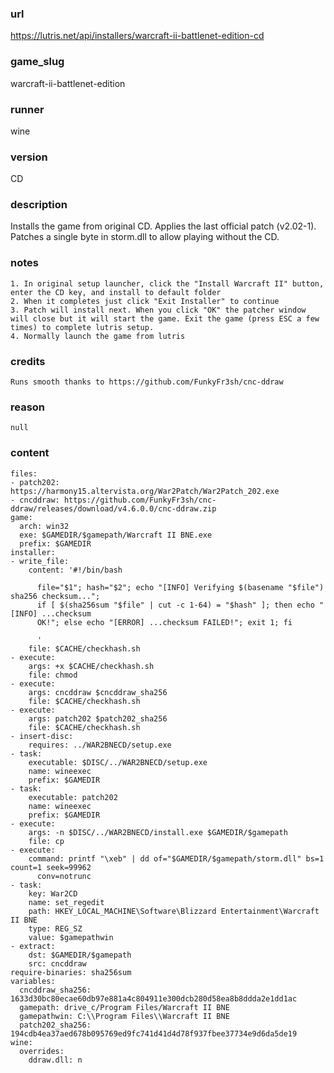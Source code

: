 ### url

https://lutris.net/api/installers/warcraft-ii-battlenet-edition-cd

### game_slug

warcraft-ii-battlenet-edition

### runner

wine

### version

CD

### description

Installs the game from original CD. Applies the last official patch (v2.02-1). Patches a single byte in storm.dll to allow playing without the CD.

### notes

```
1. In original setup launcher, click the "Install Warcraft II" button, enter the CD key, and install to default folder
2. When it completes just click "Exit Installer" to continue
3. Patch will install next. When you click "OK" the patcher window will close but it will start the game. Exit the game (press ESC a few times) to complete lutris setup.
4. Normally launch the game from lutris
```

### credits

```
Runs smooth thanks to https://github.com/FunkyFr3sh/cnc-ddraw
```

### reason

```
null
```

### content

```
files:
- patch202: https://harmony15.altervista.org/War2Patch/War2Patch_202.exe
- cncddraw: https://github.com/FunkyFr3sh/cnc-ddraw/releases/download/v4.6.0.0/cnc-ddraw.zip
game:
  arch: win32
  exe: $GAMEDIR/$gamepath/Warcraft II BNE.exe
  prefix: $GAMEDIR
installer:
- write_file:
    content: '#!/bin/bash

      file="$1"; hash="$2"; echo "[INFO] Verifying $(basename "$file") sha256 checksum...";
      if [ $(sha256sum "$file" | cut -c 1-64) = "$hash" ]; then echo "[INFO] ...checksum
      OK!"; else echo "[ERROR] ...checksum FAILED!"; exit 1; fi

      '
    file: $CACHE/checkhash.sh
- execute:
    args: +x $CACHE/checkhash.sh
    file: chmod
- execute:
    args: cncddraw $cncddraw_sha256
    file: $CACHE/checkhash.sh
- execute:
    args: patch202 $patch202_sha256
    file: $CACHE/checkhash.sh
- insert-disc:
    requires: ../WAR2BNECD/setup.exe
- task:
    executable: $DISC/../WAR2BNECD/setup.exe
    name: wineexec
    prefix: $GAMEDIR
- task:
    executable: patch202
    name: wineexec
    prefix: $GAMEDIR
- execute:
    args: -n $DISC/../WAR2BNECD/install.exe $GAMEDIR/$gamepath
    file: cp
- execute:
    command: printf "\xeb" | dd of="$GAMEDIR/$gamepath/storm.dll" bs=1 count=1 seek=99962
      conv=notrunc
- task:
    key: War2CD
    name: set_regedit
    path: HKEY_LOCAL_MACHINE\Software\Blizzard Entertainment\Warcraft II BNE
    type: REG_SZ
    value: $gamepathwin
- extract:
    dst: $GAMEDIR/$gamepath
    src: cncddraw
require-binaries: sha256sum
variables:
  cncddraw_sha256: 1633d30bc80ecae60db97e881a4c804911e300dcb280d58ea8b8ddda2e1dd1ac
  gamepath: drive_c/Program Files/Warcraft II BNE
  gamepathwin: C:\\Program Files\\Warcraft II BNE
  patch202_sha256: 194cdb4ea37aed678b095769ed9fc741d41d4d78f937fbee37734e9d6da5de19
wine:
  overrides:
    ddraw.dll: n

```

